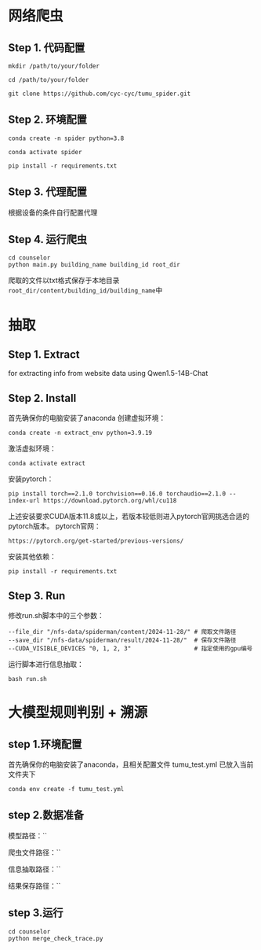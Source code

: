 # 网络爬虫

## **Step 1. 代码配置** 

```
mkdir /path/to/your/folder

cd /path/to/your/folder

git clone https://github.com/cyc-cyc/tumu_spider.git
```

## **Step 2. 环境配置**

```
conda create -n spider python=3.8

conda activate spider

pip install -r requirements.txt
```

## **Step 3. 代理配置**

根据设备的条件自行配置代理

## **Step 4. 运行爬虫**
```
cd counselor
python main.py building_name building_id root_dir
```

爬取的文件以txt格式保存于本地目录`root_dir/content/building_id/building_name`中


# 抽取
## Step 1. Extract
for extracting info from website data using Qwen1.5-14B-Chat

## Step 2. Install
首先确保你的电脑安装了anaconda
创建虚拟环境：
```shell script
conda create -n extract_env python=3.9.19
```

激活虚拟环境：
```shell script
conda activate extract
```

安装pytorch：
```shell script
pip install torch==2.1.0 torchvision==0.16.0 torchaudio==2.1.0 --index-url https://download.pytorch.org/whl/cu118
```

上述安装要求CUDA版本11.8或以上，若版本较低则进入pytorch官网挑选合适的pytorch版本。
pytorch官网：
```shell script
https://pytorch.org/get-started/previous-versions/
```

安装其他依赖：
```shell script
pip install -r requirements.txt
```

## Step 3. Run
修改run.sh脚本中的三个参数：
```shell script
--file_dir "/nfs-data/spiderman/content/2024-11-28/" # 爬取文件路径
--save_dir "/nfs-data/spiderman/result/2024-11-28/"  # 保存文件路径
--CUDA_VISIBLE_DEVICES "0, 1, 2, 3"                  # 指定使用的gpu编号
```

运行脚本进行信息抽取：
```shell script
bash run.sh
```

# 大模型规则判别 + 溯源
## **step 1.环境配置**
首先确保你的电脑安装了anaconda，且相关配置文件 tumu_test.yml 已放入当前文件夹下
```
conda env create -f tumu_test.yml
```

## **step 2.数据准备**

模型路径：``

爬虫文件路径：``

信息抽取路径：``

结果保存路径：``
 
## **step 3.运行**
```
cd counselor
python merge_check_trace.py
```